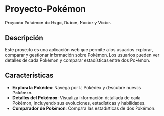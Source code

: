 # Proyecto-Pokémon

Proyecto Pokémon de Hugo, Ruben, Nestor y Víctor.

## Descripción

Este proyecto es una aplicación web que permite a los usuarios explorar, comparar y gestionar información sobre Pokémon. Los usuarios pueden ver detalles de cada Pokémon y comparar estadísticas entre dos Pokémon.

## Características

- **Explora la Pokédex**: Navega por la Pokédex y descubre nuevos Pokémon.
- **Detalles del Pokémon**: Visualiza información detallada de cada Pokémon, incluyendo sus evoluciones, estadísticas y habilidades.
- **Comparador de Pokémon**: Compara las estadísticas de dos Pokémon.